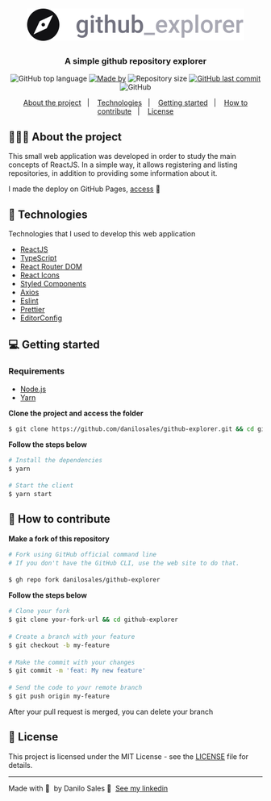 <h1 align="center">
  <img src=".github/logo.svg" alt="Logo">
</h1>

<h3 align="center">
  A simple github repository explorer
</h3>

<p align="center">
  <img alt="GitHub top language" src="https://img.shields.io/github/languages/top/danilosales/github-explorer">
  <a href="https://www.linkedin.com/in/daniloassales/" target="_blank" rel="noopener noreferrer"><img alt="Made by" src="https://img.shields.io/badge/made%20by-Danilo%20Sales-%23"></a>
  <img alt="Repository size" src="https://img.shields.io/github/repo-size/danilosales/github-explorer">
  <a href="https://github.com/danilosales/github-explorer/commits/master">
    <img alt="GitHub last commit" src="https://img.shields.io/github/last-commit/danilosales/github-explorer">
  </a>
</a>

  <img alt="GitHub" src="https://img.shields.io/github/license/danilosales/github-explorer">
</p>

<p align="center">
  <a href="#-about-the-project">About the project</a>&nbsp;&nbsp;&nbsp;|&nbsp;&nbsp;&nbsp;
  <a href="#-technologies">Technologies</a>&nbsp;&nbsp;&nbsp;|&nbsp;&nbsp;&nbsp;
  <a href="#-getting-started">Getting started</a>&nbsp;&nbsp;&nbsp;|&nbsp;&nbsp;&nbsp;
  <a href="#-how-to-contribute">How to contribute</a>&nbsp;&nbsp;&nbsp;|&nbsp;&nbsp;&nbsp;
  <a href="#-license">License</a>
</p>

## 👨🏻‍💻 About the project

This small web application was developed in order to study the main concepts of ReactJS. In a simple way, it allows registering and listing repositories, in addition to providing some information about it.

I made the deploy on GitHub Pages, [access](https://danilosales.github.io/github-explorer/) 📲


## 🚀 Technologies

Technologies that I used to develop this web application

- [ReactJS](https://reactjs.org/)
- [TypeScript](https://www.typescriptlang.org/)
- [React Router DOM](https://reacttraining.com/react-router/)
- [React Icons](https://react-icons.netlify.com/#/)
- [Styled Components](https://styled-components.com/)
- [Axios](https://github.com/axios/axios)
- [Eslint](https://eslint.org/)
- [Prettier](https://prettier.io/)
- [EditorConfig](https://editorconfig.org/)

## 💻 Getting started

### Requirements

- [Node.js](https://nodejs.org/en/)
- [Yarn](https://yarnpkg.com/)

**Clone the project and access the folder**

```bash
$ git clone https://github.com/danilosales/github-explorer.git && cd github-explorer
```

**Follow the steps below**

```bash
# Install the dependencies
$ yarn

# Start the client
$ yarn start
```

## 🤔 How to contribute

**Make a fork of this repository**

```bash
# Fork using GitHub official command line
# If you don't have the GitHub CLI, use the web site to do that.

$ gh repo fork danilosales/github-explorer
```

**Follow the steps below**

```bash
# Clone your fork
$ git clone your-fork-url && cd github-explorer

# Create a branch with your feature
$ git checkout -b my-feature

# Make the commit with your changes
$ git commit -m 'feat: My new feature'

# Send the code to your remote branch
$ git push origin my-feature
```

After your pull request is merged, you can delete your branch

## 📝 License

This project is licensed under the MIT License - see the [LICENSE](LICENSE) file for details.

---

Made with 💜&nbsp; by Danilo Sales 👋 &nbsp;[See my linkedin](https://www.linkedin.com/in/daniloassales/)
